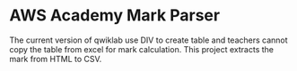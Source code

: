# AWS Academy Mark Parser
The current version of qwiklab use DIV to create table and teachers cannot copy the table from excel for mark calculation.
This project extracts the mark from HTML to CSV.